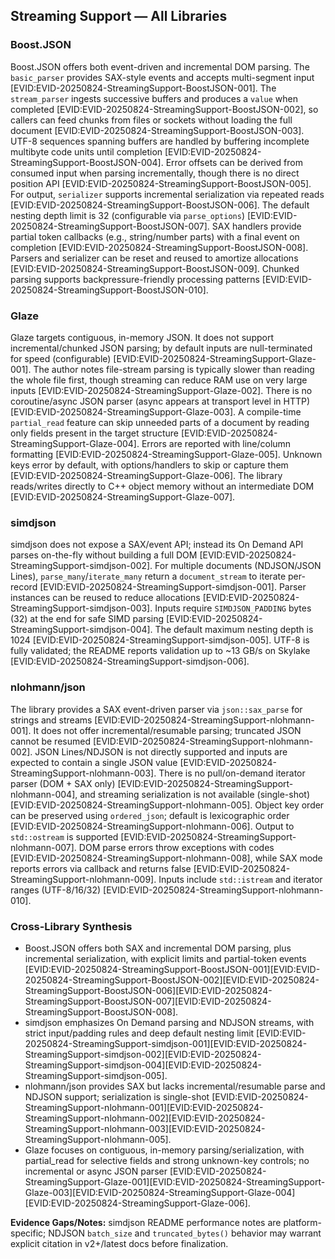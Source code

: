 ## Streaming Support — All Libraries

### Boost.JSON

Boost.JSON offers both event-driven and incremental DOM parsing. The `basic_parser` provides SAX-style events and accepts multi-segment input [EVID:EVID-20250824-StreamingSupport-BoostJSON-001]. The `stream_parser` ingests successive buffers and produces a `value` when completed [EVID:EVID-20250824-StreamingSupport-BoostJSON-002], so callers can feed chunks from files or sockets without loading the full document [EVID:EVID-20250824-StreamingSupport-BoostJSON-003]. UTF-8 sequences spanning buffers are handled by buffering incomplete multibyte code units until completion [EVID:EVID-20250824-StreamingSupport-BoostJSON-004]. Error offsets can be derived from consumed input when parsing incrementally, though there is no direct position API [EVID:EVID-20250824-StreamingSupport-BoostJSON-005]. For output, `serializer` supports incremental serialization via repeated reads [EVID:EVID-20250824-StreamingSupport-BoostJSON-006]. The default nesting depth limit is 32 (configurable via `parse_options`) [EVID:EVID-20250824-StreamingSupport-BoostJSON-007]. SAX handlers provide partial token callbacks (e.g., string/number parts) with a final event on completion [EVID:EVID-20250824-StreamingSupport-BoostJSON-008]. Parsers and serializer can be reset and reused to amortize allocations [EVID:EVID-20250824-StreamingSupport-BoostJSON-009]. Chunked parsing supports backpressure-friendly processing patterns [EVID:EVID-20250824-StreamingSupport-BoostJSON-010].

### Glaze

Glaze targets contiguous, in-memory JSON. It does not support incremental/chunked JSON parsing; by default inputs are null-terminated for speed (configurable) [EVID:EVID-20250824-StreamingSupport-Glaze-001]. The author notes file-stream parsing is typically slower than reading the whole file first, though streaming can reduce RAM use on very large inputs [EVID:EVID-20250824-StreamingSupport-Glaze-002]. There is no coroutine/async JSON parser (async appears at transport level in HTTP) [EVID:EVID-20250824-StreamingSupport-Glaze-003]. A compile-time `partial_read` feature can skip unneeded parts of a document by reading only fields present in the target structure [EVID:EVID-20250824-StreamingSupport-Glaze-004]. Errors are reported with line/column formatting [EVID:EVID-20250824-StreamingSupport-Glaze-005]. Unknown keys error by default, with options/handlers to skip or capture them [EVID:EVID-20250824-StreamingSupport-Glaze-006]. The library reads/writes directly to C++ object memory without an intermediate DOM [EVID:EVID-20250824-StreamingSupport-Glaze-007].

### simdjson

simdjson does not expose a SAX/event API; instead its On Demand API parses on-the-fly without building a full DOM [EVID:EVID-20250824-StreamingSupport-simdjson-002]. For multiple documents (NDJSON/JSON Lines), `parse_many`/`iterate_many` return a `document_stream` to iterate per-record [EVID:EVID-20250824-StreamingSupport-simdjson-001]. Parser instances can be reused to reduce allocations [EVID:EVID-20250824-StreamingSupport-simdjson-003]. Inputs require `SIMDJSON_PADDING` bytes (32) at the end for safe SIMD parsing [EVID:EVID-20250824-StreamingSupport-simdjson-004]. The default maximum nesting depth is 1024 [EVID:EVID-20250824-StreamingSupport-simdjson-005]. UTF-8 is fully validated; the README reports validation up to ~13 GB/s on Skylake [EVID:EVID-20250824-StreamingSupport-simdjson-006].

### nlohmann/json

The library provides a SAX event-driven parser via `json::sax_parse` for strings and streams [EVID:EVID-20250824-StreamingSupport-nlohmann-001]. It does not offer incremental/resumable parsing; truncated JSON cannot be resumed [EVID:EVID-20250824-StreamingSupport-nlohmann-002]. JSON Lines/NDJSON is not directly supported and inputs are expected to contain a single JSON value [EVID:EVID-20250824-StreamingSupport-nlohmann-003]. There is no pull/on-demand iterator parser (DOM + SAX only) [EVID:EVID-20250824-StreamingSupport-nlohmann-004], and streaming serialization is not available (single-shot) [EVID:EVID-20250824-StreamingSupport-nlohmann-005]. Object key order can be preserved using `ordered_json`; default is lexicographic order [EVID:EVID-20250824-StreamingSupport-nlohmann-006]. Output to `std::ostream` is supported [EVID:EVID-20250824-StreamingSupport-nlohmann-007]. DOM parse errors throw exceptions with codes [EVID:EVID-20250824-StreamingSupport-nlohmann-008], while SAX mode reports errors via callback and returns false [EVID:EVID-20250824-StreamingSupport-nlohmann-009]. Inputs include `std::istream` and iterator ranges (UTF-8/16/32) [EVID:EVID-20250824-StreamingSupport-nlohmann-010].

### Cross-Library Synthesis

- Boost.JSON offers both SAX and incremental DOM parsing, plus incremental serialization, with explicit limits and partial-token events [EVID:EVID-20250824-StreamingSupport-BoostJSON-001][EVID:EVID-20250824-StreamingSupport-BoostJSON-002][EVID:EVID-20250824-StreamingSupport-BoostJSON-006][EVID:EVID-20250824-StreamingSupport-BoostJSON-007][EVID:EVID-20250824-StreamingSupport-BoostJSON-008].
- simdjson emphasizes On Demand parsing and NDJSON streams, with strict input/padding rules and deep default nesting limit [EVID:EVID-20250824-StreamingSupport-simdjson-001][EVID:EVID-20250824-StreamingSupport-simdjson-002][EVID:EVID-20250824-StreamingSupport-simdjson-004][EVID:EVID-20250824-StreamingSupport-simdjson-005].
- nlohmann/json provides SAX but lacks incremental/resumable parse and NDJSON support; serialization is single-shot [EVID:EVID-20250824-StreamingSupport-nlohmann-001][EVID:EVID-20250824-StreamingSupport-nlohmann-002][EVID:EVID-20250824-StreamingSupport-nlohmann-003][EVID:EVID-20250824-StreamingSupport-nlohmann-005].
- Glaze focuses on contiguous, in-memory parsing/serialization, with partial_read for selective fields and strong unknown-key controls; no incremental or async JSON parser [EVID:EVID-20250824-StreamingSupport-Glaze-001][EVID:EVID-20250824-StreamingSupport-Glaze-003][EVID:EVID-20250824-StreamingSupport-Glaze-004][EVID:EVID-20250824-StreamingSupport-Glaze-006].

**Evidence Gaps/Notes:** simdjson README performance notes are platform-specific; NDJSON `batch_size` and `truncated_bytes()` behavior may warrant explicit citation in v2+/latest docs before finalization.
